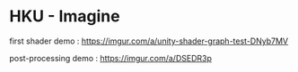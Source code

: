 # HKU - Imagine

first shader demo : https://imgur.com/a/unity-shader-graph-test-DNyb7MV

post-processing demo : https://imgur.com/a/DSEDR3p
